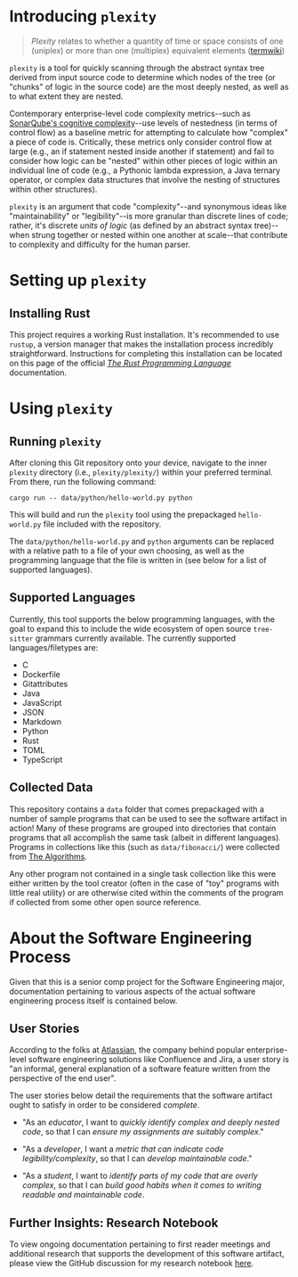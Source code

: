 # Introducing `plexity`

> *Plexity* relates to whether a quantity of time or space consists of one (uniplex) or more than one (multiplex) equivalent elements ([termwiki](https://en.termwiki.com/EN/plexity#:~:text=Plexity%20relates%20to%20whether%20a%20quantity%20of%20time,is%20the%20basis%20of%20the%20grammatical%20category%20number.))

`plexity` is a tool for quickly scanning through the abstract syntax tree derived from input source code to determine which nodes of the tree (or "chunks" of logic in the source code) are the most deeply nested, as well as to what extent they are nested.

Contemporary enterprise-level code complexity metrics--such as [SonarQube's cognitive complexity](https://www.sonarsource.com/docs/CognitiveComplexity.pdf)--use levels of nestedness (in terms of control flow) as a baseline metric for attempting to calculate how "complex" a piece of code is. Critically, these metrics only consider control flow at large (e.g., an if statement nested inside another if statement) and fail to consider how logic can be "nested" within other pieces of logic within an individual line of code (e.g., a Pythonic lambda expression, a Java ternary operator, or complex data structures that involve the nesting of structures within other structures).

`plexity` is an argument that code "complexity"--and synonymous ideas like "maintainability" or "legibility"--is more granular than discrete lines of code; rather, it's discrete *units of logic* (as defined by an abstract syntax tree)--when strung together or nested within one another at scale--that contribute to complexity and difficulty for the human parser.

# Setting up `plexity`

## Installing Rust

This project requires a working Rust installation. It's recommended to use `rustup`, a version manager that makes the installation process incredibly straightforward. Instructions for completing this installation can be located on this page of the official [*The Rust Programming Language*](https://doc.rust-lang.org/book/ch01-01-installation.html) documentation.

# Using `plexity`

## Running `plexity`

After cloning this Git repository onto your device, navigate to the inner `plexity` directory (i.e., `plexity/plexity/`) within your preferred terminal. From there, run the following command:

```
cargo run -- data/python/hello-world.py python
```

This will build and run the `plexity` tool using the prepackaged `hello-world.py` file included with the repository.

The `data/python/hello-world.py` and `python` arguments can be replaced with a relative path to a file of your own choosing, as well as the programming language that the file is written in (see below for a list of supported languages).

## Supported Languages

Currently, this tool supports the below programming languages, with the goal to expand this to include the wide ecosystem of open source `tree-sitter` grammars currently available. The currently supported languages/filetypes are:

* C
* Dockerfile
* Gitattributes
* Java
* JavaScript
* JSON
* Markdown
* Python
* Rust
* TOML
* TypeScript

## Collected Data

This repository contains a `data` folder that comes prepackaged with a number of sample programs that can be used to see the software artifact in action! Many of these programs are grouped into directories that contain programs that all accomplish the same task (albeit in different languages). Programs in collections like this (such as `data/fibonacci/`) were collected from [The Algorithms](https://the-algorithms.com/).

Any other program not contained in a single task collection like this were either written by the tool creator (often in the case of "toy" programs with little real utility) or are otherwise cited within the comments of the program if collected from some other open source reference.

# About the Software Engineering Process

Given that this is a senior comp project for the Software Engineering major, documentation pertaining to various aspects of the actual software engineering process itself is contained below. 

## User Stories

According to the folks at [Atlassian](https://www.atlassian.com/agile/project-management/user-stories), the company behind popular enterprise-level software engineering solutions like Confluence and Jira, a user story is "an informal, general explanation of a software feature written from the perspective of the end user".

The user stories below detail the requirements that the software artifact ought to satisfy in order to be considered *complete*.

* "As an *educator*, I want to *quickly identify complex and deeply nested code*, so that I can *ensure my assignments are suitably complex*."

* "As a *developer*, I want a *metric that can indicate code legibility/complexity*, so that I can *develop maintainable code*."

* "As a *student*, I want to *identify parts of my code that are overly complex*, so that I can *build good habits when it comes to writing readable and maintainable code*.

## Further Insights: Research Notebook

To view ongoing documentation pertaining to first reader meetings and additional research that supports the development of this software artifact, please view the GitHub discussion for my research notebook [here](https://github.com/orgs/ReadyResearchers-2023-24/discussions/7).
